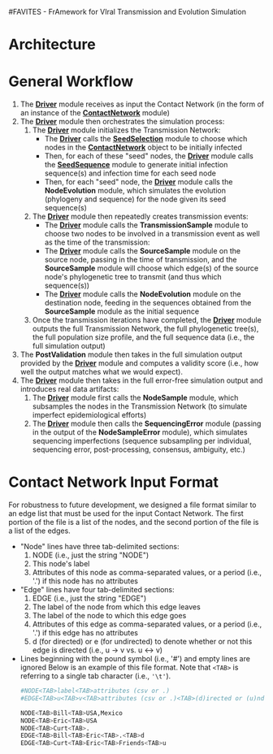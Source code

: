 #FAVITES - FrAmework for VIral Transmission and Evolution Simulation

Architecture
===

General Workflow
===
1. The **[Driver](Driver.py)** module receives as input the Contact Network (in
    the form of an instance of the **[ContactNetwork](ContactNetwork.py)**
    module)
2. The **[Driver](Driver.py)** module then orchestrates the simulation process:
    1. The **[Driver](Driver.py)** module initializes the Transmission Network:
        * The **[Driver](Driver.py)** calls the
          **[SeedSelection](SeedSelection.py)** module to choose which nodes in
          the **[ContactNetwork](ContactNetwork.py)** object to be initially
          infected
        * Then, for each of these "seed" nodes, the **[Driver](Driver.py)**
          module calls the **[SeedSequence](SeedSequence.py)** module to
          generate initial infection sequence(s) and infection time for each
          seed node
        * Then, for each "seed" node, the **[Driver](Driver.py)** module calls
          the **NodeEvolution** module, which simulates the evolution (phylogeny
          and sequence) for the node given its seed sequence(s)
    2. The **[Driver](Driver.py)** module then repeatedly creates transmission
       events:
        * The **[Driver](Driver.py)** module calls the **TransmissionSample**
          module to choose two nodes to be involved in a transmission event as
          well as the time of the transmission:
        * The **[Driver](Driver.py)** module calls the **SourceSample** module
          on the source node, passing in the time of transmission, and the
          **SourceSample** module will choose which edge(s) of the source node's
          phylogenetic tree to transmit (and thus which sequence(s))
        * The **[Driver](Driver.py)** module calls the **NodeEvolution** module
          on the destination node, feeding in the sequences obtained from the
          **SourceSample** module as the initial sequence
    3. Once the transmission iterations have completed, the
       **[Driver](Driver.py)** module outputs the full Transmission Network, the
       full phylogenetic tree(s), the full population size profile, and the full
       sequence data (i.e., the full simulation output)
3. The **PostValidation** module then takes in the full simulation output
   provided by the **[Driver](Driver.py)** module and computes a validity score
   (i.e., how well the output matches what we would expect).  
4. The **[Driver](Driver.py)** module then takes in the full error-free
   simulation output and introduces real data artifacts:
    1. The **[Driver](Driver.py)** module first calls the **NodeSample** module,
       which subsamples the nodes in the Transmission Network (to simulate
       imperfect epidemiological efforts)
    2. The **[Driver](Driver.py)** module then calls the **SequencingError**
       module (passing in the output of the **NodeSampleError** module), which
       simulates sequencing imperfections (sequence subsampling per individual,
       sequencing error, post-processing, consensus, ambiguity, etc.)

Contact Network Input Format
===
For robustness to future development, we designed a file format similar to an
edge list that must be used for the input Contact Network. The first portion of
the file is a list of the nodes, and the second portion of the file is a list of
the edges.
* "Node" lines have three tab-delimited sections:
    1. NODE (i.e., just the string "NODE")
    2. This node's label
    3. Attributes of this node as comma-separated values, or a period (i.e.,
       '.') if this node has no attributes
* "Edge" lines have four tab-delimited sections:
    1. EDGE (i.e., just the string "EDGE")
    2. The label of the node from which this edge leaves
    3. The label of the node to which this edge goes
    4. Attributes of this edge as comma-separated values, or a period (i.e.,
       '.') if this edge has no attributes
    5. d (for directed) or e (for undirected) to denote whether or not this edge
       is directed (i.e., u -> v vs. u <-> v)
* Lines beginning with the pound symbol (i.e., '#') and empty lines are ignored
Below is an example of this file format. Note that `<TAB>` is referring to a
single tab character (i.e., `'\t'`).
    ```bash
    #NODE<TAB>label<TAB>attributes (csv or .)
    #EDGE<TAB>u<TAB>v<TAB>attributes (csv or .)<TAB>(d)irected or (u)ndirected

    NODE<TAB>Bill<TAB>USA,Mexico
    NODE<TAB>Eric<TAB>USA
    NODE<TAB>Curt<TAB>.
    EDGE<TAB>Bill<TAB>Eric<TAB>.<TAB>d
    EDGE<TAB>Curt<TAB>Eric<TAB>Friends<TAB>u
    ```